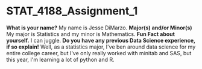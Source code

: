 # STAT_4188_Assignment_1

**What is your name?** My name is Jesse DiMarzo.
**Major(s) and/or Minor(s)** My major is Statistics and my minor is Mathematics.
**Fun Fact about yourself.** I can juggle.
**Do you have any previous Data Science experience, if so explain!** Well, as a statistics major, I've ben around data science for my entire college career, but I've only really worked with minitab and SAS, but this year, I'm learning a lot of python and R.


